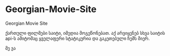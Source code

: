 # Georgian-Movie-Site

Georgian Movie Site

ქართული ფილმები საიტი, იმედია მოგეწონებათ.
აქ არვიყენებ სხვა საიტის api-ს ამიტომაც ყველაფერი სტატიკურია და გაკეთებული ჩემს მიერ.

მე ვა
